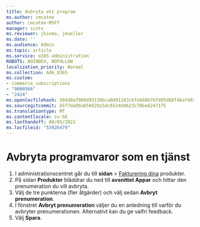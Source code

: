 ```yaml
---
title: Avbryta ett program
ms.author: cmcatee
author: cmcatee-MSFT
manager: scotv
ms.reviewer: jkinma, jmueller
ms.date: ''
ms.audience: Admin
ms.topic: article
ms.service: o365-administration
ROBOTS: NOINDEX, NOFOLLOW
localization_priority: Normal
ms.collection: Adm_O365
ms.custom:
- commerce_subscriptions
- "9000566"
- "2424"
ms.openlocfilehash: 504d0af989d93130bca0d91183cbfe608b76fd95d88f46af465e87cff1f052df
ms.sourcegitcommit: b5f7da89a650d2915dc652449623c78be6247175
ms.translationtype: MT
ms.contentlocale: sv-SE
ms.lasthandoff: 08/05/2021
ms.locfileid: "53926479"
---
```

# <a name="how-to-cancel-software-as-a-service-apps"></a>Avbryta programvaror som en tjänst

1. I administrationscentret går du till **sidan**  >  [Fakturering dina](https://go.microsoft.com/fwlink/p/?linkid=842054) produkter.
2. På sidan **Produkter** bläddrar du ned till **avsnittet Appar** och hittar den prenumeration du vill avbryta. 
3. Välj de tre punkterna (fler åtgärder) och välj sedan **Avbryt prenumeration**.
4. I fönstret **Avbryt prenumeration** väljer du en anledning till varför du avbryter prenumerationen. Alternativt kan du ge valfri feedback.
5. Välj **Spara**.